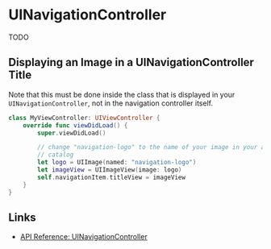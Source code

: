 # UINavigationController

TODO

## Displaying an Image in a UINavigationController Title

Note that this must be done inside the class that is displayed in your `UINavigationController`, not in the navigation controller itself.

```swift
class MyViewController: UIViewController {
    override func viewDidLoad() {
        super.viewDidLoad()

        // change "navigation-logo" to the name of your image in your assets
        // catalog
        let logo = UIImage(named: "navigation-logo")
        let imageView = UIImageView(image: logo)
        self.navigationItem.titleView = imageView
    }
}
```

## Links

  *  [API Reference: UINavigationController](https://developer.apple.com/reference/uikit/uinavigationcontroller)
